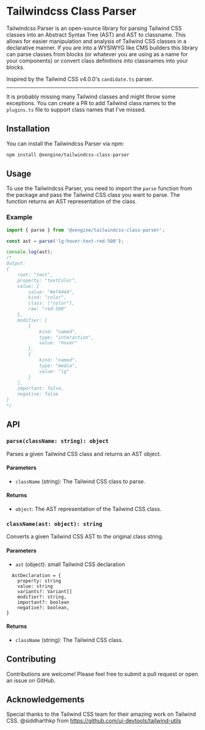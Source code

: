# Tailwindcss Class Parser

Tailwindcss Parser is an open-source library for parsing Tailwind CSS classes into an Abstract Syntax Tree (AST) and AST to classname. This allows for easier manipulation and analysis of Tailwind CSS classes in a declarative manner. If you are into a WYSIWYG like CMS builders this library can parse classes from blocks (or whatever you are using as a name for your components) or convert class definitions into classnames into your blocks.

Inspired by the Tailwind CSS v4.0.0's ```candidate.ts``` parser.

------------

It is probably missing many Tailwind classes and might throw some exceptions. You can create a PR to add Tailwind class names to the `plugins.ts` file to support class names that I've missed.

## Installation

You can install the Tailwindcss Parser via npm:

```bash
npm install @xengine/tailwindcss-class-parser
```

## Usage

To use the Tailwindcss Parser, you need to import the `parse` function from the package and pass the Tailwind CSS class you want to parse. The function returns an AST representation of the class.

### Example

```javascript
import { parse } from '@xengine/tailwindcss-class-parser';

const ast = parse('lg:hover:text-red-500');

console.log(ast);
/*
Output:
{
    root: "text",
    property: "textColor",
    value: {
        value: "#ef4444",
        kind: "color",
        class: ["color"],
        raw: "red-500"
    },
    modifier: [
        {
            kind: "named",
            type: "interaction",
            value: "hover"
        },
        {
            kind: "named",
            type: "media",
            value: "lg"
        }
    ],
    important: false,
    negative: false
}
*/
```

## API

### `parse(className: string): object`

Parses a given Tailwind CSS class and returns an AST object.

#### Parameters

- `className` (string): The Tailwind CSS class to parse.

#### Returns

- `object`: The AST representation of the Tailwind CSS class.

### `className(ast: object): string`

Converts a given Tailwind CSS AST to the original class string.
#### Parameters

- `ast` (object): small Tailwind CSS declaration
```
  AstDeclaration = {
    property: string
    value: string
    variants?: Variant[]
    modifier?: string,
    important?: boolean
    negative?: boolean,
}
  ```
#### Returns

- `className` (string): The Tailwind CSS class.

## Contributing

Contributions are welcome! Please feel free to submit a pull request or open an issue on GitHub.

## Acknowledgements

Special thanks to the Tailwind CSS team for their amazing work on Tailwind CSS.
@siddharthkp from https://github.com/ui-devtools/tailwind-utils
